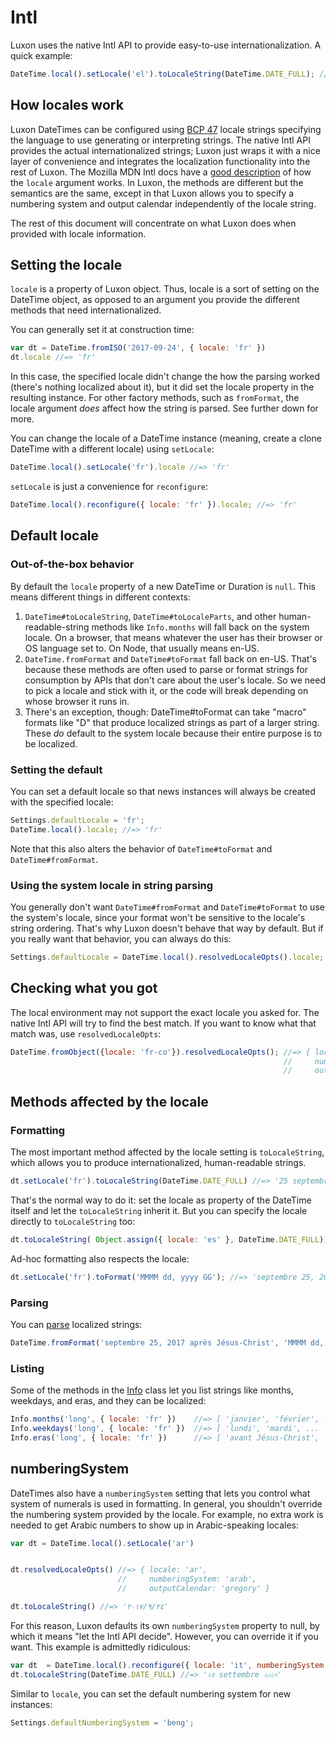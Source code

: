 # Intl

Luxon uses the native Intl API to provide easy-to-use internationalization. A quick example:

```js
DateTime.local().setLocale('el').toLocaleString(DateTime.DATE_FULL); //=>  '24 Σεπτεμβρίου 2017'
```

## How locales work

Luxon DateTimes can be configured using [BCP 47](https://tools.ietf.org/html/rfc5646) locale strings specifying the language to use generating or interpreting strings. The native Intl API provides the actual internationalized strings; Luxon just wraps it with a nice layer of convenience and integrates the localization functionality into the rest of Luxon. The Mozilla MDN Intl docs have a [good description](https://developer.mozilla.org/en-US/docs/Web/JavaScript/Reference/Global_Objects/Intl#Locale_identification_and_negotiation) of how the `locale` argument works. In Luxon, the methods are different but the semantics are the same, except in that Luxon allows you to specify a numbering system and output calendar independently of the locale string.

The rest of this document will concentrate on what Luxon does when provided with locale information.

## Setting the locale

`locale` is a property of Luxon object. Thus, locale is a sort of setting on the DateTime object, as opposed to an argument you provide the different methods that need internationalized.

You can generally set it at construction time:

```js
var dt = DateTime.fromISO('2017-09-24', { locale: 'fr' })
dt.locale //=> 'fr'
```

In this case, the specified locale didn't change the how the parsing worked (there's nothing localized about it), but it did set the locale property in the resulting instance. For other factory methods, such as `fromFormat`, the locale argument *does* affect how the string is parsed. See further down for more.

You can change the locale of a DateTime instance (meaning, create a clone DateTime with a different locale) using `setLocale`:


```js
DateTime.local().setLocale('fr').locale //=> 'fr'
```

`setLocale` is just a convenience for `reconfigure`:

```js
DateTime.local().reconfigure({ locale: 'fr' }).locale; //=> 'fr'
```

## Default locale

### Out-of-the-box behavior

By default the `locale` property of a new DateTime or Duration is `null`. This means different things in different contexts:

 1. `DateTime#toLocaleString`, `DateTime#toLocaleParts`, and other human-readable-string methods like `Info.months` will fall back on the system locale. On a browser, that means whatever the user has their browser or OS language set to. On Node, that usually means en-US.
 2. `DateTime.fromFormat` and `DateTime#toFormat` fall back on en-US. That's because these methods are often used to parse or format strings for consumption by APIs that don't care about the user's locale. So we need to pick a locale and stick with it, or the code will break depending on whose browser it runs in.
 3. There's an exception, though: DateTime#toFormat can take "macro" formats like "D" that produce localized strings as part of a larger string. These *do* default to the system locale because their entire purpose is to be localized.
 
### Setting the default

You can set a default locale so that news instances will always be created with the specified locale:

```js
Settings.defaultLocale = 'fr';
DateTime.local().locale; //=> 'fr'
```

Note that this also alters the behavior of `DateTime#toFormat` and `DateTime#fromFormat`.

### Using the system locale in string parsing

You generally don't want `DateTime#fromFormat` and `DateTime#toFormat` to use the system's locale, since your format won't be sensitive to the locale's string ordering. That's why Luxon doesn't behave that way by default. But if you really want that behavior, you can always do this:

 ```js
 Settings.defaultLocale = DateTime.local().resolvedLocaleOpts().locale;
 ```
 
## Checking what you got

The local environment may not support the exact locale you asked for. The native Intl API will try to find the best match. If you want to know what that match was, use `resolvedLocaleOpts`:


```js
DateTime.fromObject({locale: 'fr-co'}).resolvedLocaleOpts(); //=> { locale: 'fr',
                                                             //     numberingSystem: 'latn',
                                                             //     outputCalendar: 'gregory' }
```

## Methods affected by the locale

### Formatting

The most important method affected by the locale setting is `toLocaleString`, which allows you to produce internationalized, human-readable strings.

```js
dt.setLocale('fr').toLocaleString(DateTime.DATE_FULL) //=> '25 septembre 2017'
```

That's the normal way to do it: set the locale as property of the DateTime itself and let the `toLocaleString` inherit it. But you can specify the locale directly to `toLocaleString` too:

```js
dt.toLocaleString( Object.assign({ locale: 'es' }, DateTime.DATE_FULL)) //=> '25 de septiembre de 2017'
```

Ad-hoc formatting also respects the locale:

```js
dt.setLocale('fr').toFormat('MMMM dd, yyyy GG'); //=> 'septembre 25, 2017 après Jésus-Christ'
```

### Parsing

You can [parse](parsing.html) localized strings:

```js
DateTime.fromFormat('septembre 25, 2017 après Jésus-Christ', 'MMMM dd, yyyy GG', {locale: 'fr'})
```

### Listing

Some of the methods in the [Info](../class/src/info.js~Info.html) class let you list strings like months, weekdays, and eras, and they can be localized:


```js
Info.months('long', { locale: 'fr' })    //=> [ 'janvier', 'février', ...
Info.weekdays('long', { locale: 'fr' })  //=> [ 'lundi', 'mardi', ...
Info.eras('long', { locale: 'fr' })      //=> [ 'avant Jésus-Christ', 'après Jésus-Christ' ]
```

## numberingSystem

DateTimes also have a `numberingSystem` setting that lets you control what system of numerals is used in formatting. In general, you shouldn't override the numbering system provided by the locale. For example, no extra work is needed to get Arabic numbers to show up in Arabic-speaking locales:

```js
var dt = DateTime.local().setLocale('ar')


dt.resolvedLocaleOpts() //=> { locale: 'ar',
                        //     numberingSystem: 'arab',
                        //     outputCalendar: 'gregory' }

dt.toLocaleString() //=> '٢٤‏/٩‏/٢٠١٧'
```

For this reason, Luxon defaults its own `numberingSystem` property to null, by which it means "let the Intl API decide". However, you can override it if you want. This example is admittedly ridiculous:

```js
var dt  = DateTime.local().reconfigure({ locale: 'it', numberingSystem: 'beng' })
dt.toLocaleString(DateTime.DATE_FULL) //=> '২৪ settembre ২০১৭'
```

Similar to `locale`, you can set the default numbering system for new instances:

```js
Settings.defaultNumberingSystem = 'beng';
```
